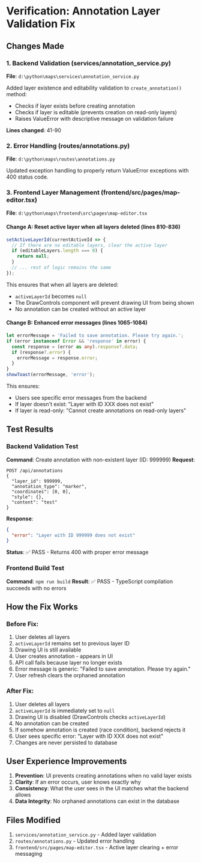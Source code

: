 # Verification: Annotation Layer Validation Fix

## Changes Made

### 1. Backend Validation (services/annotation_service.py)
**File**: `d:\python\maps\services\annotation_service.py`

Added layer existence and editability validation to `create_annotation()` method:
- Checks if layer exists before creating annotation
- Checks if layer is editable (prevents creation on read-only layers)
- Raises ValueError with descriptive message on validation failure

**Lines changed**: 41-90

### 2. Error Handling (routes/annotations.py)
**File**: `d:\python\maps\routes\annotations.py`

Updated exception handling to properly return ValueError exceptions with 400 status code.

### 3. Frontend Layer Management (frontend/src/pages/map-editor.tsx)
**File**: `d:\python\maps\frontend\src\pages\map-editor.tsx`

#### Change A: Reset active layer when all layers deleted (lines 810-836)
```typescript
setActiveLayerId(currentActiveId => {
  // If there are no editable layers, clear the active layer
  if (editableLayers.length === 0) {
    return null;
  }
  // ... rest of logic remains the same
});
```

This ensures that when all layers are deleted:
- `activeLayerId` becomes `null`
- The DrawControls component will prevent drawing UI from being shown
- No annotation can be created without an active layer

#### Change B: Enhanced error messages (lines 1065-1084)
```typescript
let errorMessage = 'Failed to save annotation. Please try again.';
if (error instanceof Error && 'response' in error) {
  const response = (error as any).response?.data;
  if (response?.error) {
    errorMessage = response.error;
  }
}
showToast(errorMessage, 'error');
```

This ensures:
- Users see specific error messages from the backend
- If layer doesn't exist: "Layer with ID XXX does not exist"
- If layer is read-only: "Cannot create annotations on read-only layers"

## Test Results

### Backend Validation Test
**Command**: Create annotation with non-existent layer (ID: 999999)
**Request**: 
```
POST /api/annotations
{
  "layer_id": 999999,
  "annotation_type": "marker",
  "coordinates": [0, 0],
  "style": {},
  "content": "test"
}
```

**Response**: 
```json
{
  "error": "Layer with ID 999999 does not exist"
}
```
**Status**: ✅ PASS - Returns 400 with proper error message

### Frontend Build Test
**Command**: `npm run build`
**Result**: ✅ PASS - TypeScript compilation succeeds with no errors

## How the Fix Works

### Before Fix:
1. User deletes all layers
2. `activeLayerId` remains set to previous layer ID
3. Drawing UI is still available
4. User creates annotation - appears in UI
5. API call fails because layer no longer exists
6. Error message is generic: "Failed to save annotation. Please try again."
7. User refresh clears the orphaned annotation

### After Fix:
1. User deletes all layers
2. `activeLayerId` is immediately set to `null`
3. Drawing UI is disabled (DrawControls checks `activeLayerId`)
4. No annotation can be created
5. If somehow annotation is created (race condition), backend rejects it
6. User sees specific error: "Layer with ID XXX does not exist"
7. Changes are never persisted to database

## User Experience Improvements

1. **Prevention**: UI prevents creating annotations when no valid layer exists
2. **Clarity**: If an error occurs, user knows exactly why
3. **Consistency**: What the user sees in the UI matches what the backend allows
4. **Data Integrity**: No orphaned annotations can exist in the database

## Files Modified

1. `services/annotation_service.py` - Added layer validation
2. `routes/annotations.py` - Updated error handling
3. `frontend/src/pages/map-editor.tsx` - Active layer clearing + error messaging
